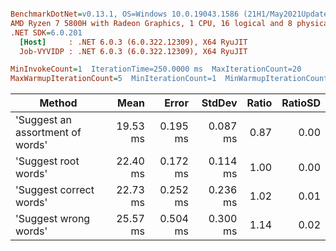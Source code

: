 ``` ini

BenchmarkDotNet=v0.13.1, OS=Windows 10.0.19043.1586 (21H1/May2021Update)
AMD Ryzen 7 5800H with Radeon Graphics, 1 CPU, 16 logical and 8 physical cores
.NET SDK=6.0.201
  [Host]     : .NET 6.0.3 (6.0.322.12309), X64 RyuJIT
  Job-VYVIDP : .NET 6.0.3 (6.0.322.12309), X64 RyuJIT

MinInvokeCount=1  IterationTime=250.0000 ms  MaxIterationCount=20  
MaxWarmupIterationCount=5  MinIterationCount=1  MinWarmupIterationCount=1  

```
|                           Method |     Mean |    Error |   StdDev | Ratio | RatioSD |
|--------------------------------- |---------:|---------:|---------:|------:|--------:|
| &#39;Suggest an assortment of words&#39; | 19.53 ms | 0.195 ms | 0.087 ms |  0.87 |    0.00 |
|             &#39;Suggest root words&#39; | 22.40 ms | 0.172 ms | 0.114 ms |  1.00 |    0.00 |
|          &#39;Suggest correct words&#39; | 22.73 ms | 0.252 ms | 0.236 ms |  1.02 |    0.01 |
|            &#39;Suggest wrong words&#39; | 25.57 ms | 0.504 ms | 0.300 ms |  1.14 |    0.02 |
